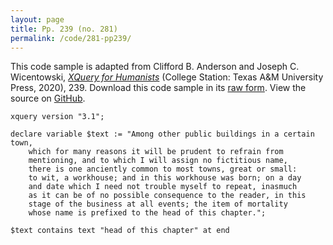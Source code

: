 ```yaml
---
layout: page
title: Pp. 239 (no. 281)
permalink: /code/281-pp239/
---
```


This code sample is adapted from Clifford B. Anderson and Joseph C. Wicentowski, 
[_XQuery for Humanists_](/) (College Station: Texas A&M University Press, 2020), 239. 
Download this code sample in its [raw form](/code/281-pp239/281-pp239.xq).
View the source on [GitHub](https://github.com/coding4humanists/xquery4humanists/blob/release/code/281-pp239/281-pp239.xq).

```xquery
xquery version "3.1";

declare variable $text := "Among other public buildings in a certain town,
    which for many reasons it will be prudent to refrain from
    mentioning, and to which I will assign no fictitious name,
    there is one anciently common to most towns, great or small:
    to wit, a workhouse; and in this workhouse was born; on a day
    and date which I need not trouble myself to repeat, inasmuch
    as it can be of no possible consequence to the reader, in this
    stage of the business at all events; the item of mortality
    whose name is prefixed to the head of this chapter.";

$text contains text "head of this chapter" at end
```  
